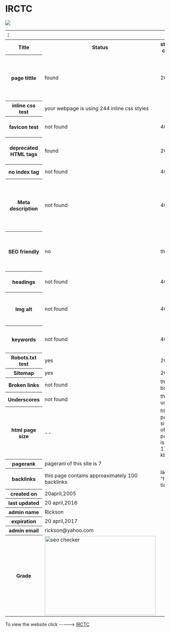  # IRCTC
<html>
<img src="http://www.userlogos.org/files/logos/spaljeni/irctc.png">
<style>
{background-color: #ooffff;}
</style>
<table >
<tr>
<th colspan="4"><marquee direction="right">IRCTC</marquee></th>
</tr><tr>
<th>Title</th>
<th>Status</th>
<th>status code</th>
<th>DETAILS</th>
<th>SUGGESTION</th>
</tr>
<tr>
<th>page tittle</th>
<td>found</td>
<td>200</td>
<td>this webpage contains 39 characters,each page should have unique title with 65characters</td>
<td>Indian Railway Catering and Tourism Corporation for rail ticket booking.</td>
</tr>
<tr>
<th>inline css test</th>
<td colspan="3">your webpage is using 244 inline css styles</td>
</tr>
<tr>
<th>favicon test</th>
<td>not found</td>
<td>404</td>
<td>this page does not contain any favicon</td>
<td>every webpage must have favicon</td>
</tr>
<tr>
<th>deprecated HTML tags</th>
<td>found</td>
<td>200</td>
<td>this webpage contains many deprecated HTML tags</td>
<td>your webpage must not contain any deprecated tag</td>
</tr>
<tr>
<th>no index tag</th>
<td>not found</td>
<td>404</td>
<td colspan="2">your webpage doesnot contain noindex tag</td>
<tr>
<th>Meta description</th>
<td>not found</td>
<td>404</td>
<td>this webpage does not contain meta description</td>
<td>IRCTC is a subsidiary of Indian Railways that handles the catering,tourism and online ticketing of the Indian Railways.</td>
</tr>
<tr>
<th>SEO friendly</th>
<td>no</td>
<td colspan="2">this is not SEO friendly</td>
<td>a good webpage must not contain "black hat",uppercase, underscores etc</td>
</tr>
<tr>
<th>headings</th>
<td>not found</td>
<td>404</td>
<td>This webpage does not have h1,h2</td>
<td> webpage must contain h1,h2</td>
</tr>
<tr>
<th>Img alt</th>
<td>not found</td>
<td>404</td>
<td>this webpage contains 19 img tags but does not have alt attribute</td>
<td>img tag must have alt attribute</td>
</tr>
<tr>
<th>keywords</th>
<td>not found</td>
<td>404</td>
<td>it does not have keywords</td>
<td>railways,online ticket, ticket, ticket booking, train</td>
</tr>
<tr>
<th>Robots.txt test</th>
<td>yes</td>
<td>200</td>
<td colspan="2">this webpage use robots.txt</td>
</tr>
<tr>
<th>Sitemap</th>
<td>yes</td>
<td>200</td>
<td colspan="2">This webpage contains 1 sitemap</td>
</tr>
<tr>
<th>Broken links</th>
<td>not found</td>
<td colspan="3">this webpage does not contains any broken links</td>
</tr>
<tr>
<th>Underscores</th>
<td>not found</td>
<td colspan="3">this webpage does not contains any underscore</td>
</tr>
<tr>
<th>html page size</th>
<td>--</td>
<td>html page  size of this page is 17.1 kb</td>
<td>this is less than averagethat leads to faster loading</td>
</tr>
<tr>
<th>pagerank</th>
<td colspan="4">pageranl of this site is 7</td>
</tr>
<tr>
<th>backlinks</th>
<td>this page contains approaximately 100 backlinks</td>
<td colspan="3">like-"http://www.cleartrip.com/trains"
"http://www.travelindiasmart.com/train-tickets.php"</td>
<tr>
<th>created on</th>
<td colspan="4">20april,2005</td>
</tr>
<tr>
<th>last updated</th>
<td colspan="4">20 april,2016</td>
</tr>
<tr>
<th>admin name</th>
<td colspan="4">Rickson</td>
</tr>
<tr>
<th>expiration</th>
<td colspan="4">20 april,2017</td>
</tr>
<tr>
<th>admin email</th>
<td colspan="4">rickson@yahoo.com</td>
</tr>
<tr>
<th>Grade</th>
<td><img src="http://smallseotools.com/imgs/badge-bronze-xs.png" alt="seo checker" height=250 width=350> </td>
</tr>
</table>
<p>To view the website click -----> <a href="http://www.irctc.co.in">IRCTC</a>
</html>
